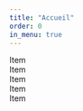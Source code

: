 ```yaml
---
title: "Accueil"
order: 0
in_menu: true
---
```

<div class="carouselContainer">
        <div class="carouselOfImages">
                <div class="carouselImage">Item</div>
                <div class="carouselImage">Item</div>
                <div class="carouselImage">Item</div>
                <div class="carouselImage">Item</div>
                <div class="carouselImage">Item</div>
        </div>
        <div class="gradient-left">
        </div>
        <div class="gradient-right">
        </div>
    </div> 